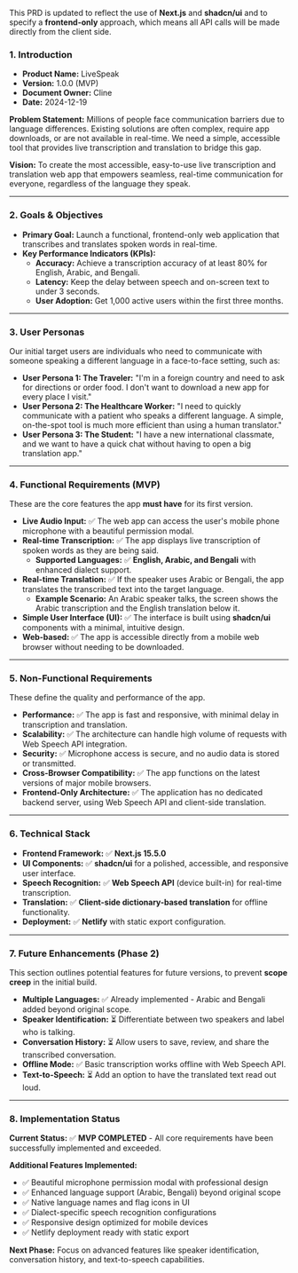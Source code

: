 This PRD is updated to reflect the use of **Next.js** and **shadcn/ui** and to specify a **frontend-only** approach, which means all API calls will be made directly from the client side.

### 1. Introduction

* **Product Name:** LiveSpeak
* **Version:** 1.0.0 (MVP)
* **Document Owner:** Cline
* **Date:** 2024-12-19

**Problem Statement:** Millions of people face communication barriers due to language differences. Existing solutions are often complex, require app downloads, or are not available in real-time. We need a simple, accessible tool that provides live transcription and translation to bridge this gap.

**Vision:** To create the most accessible, easy-to-use live transcription and translation web app that empowers seamless, real-time communication for everyone, regardless of the language they speak.

***

### 2. Goals & Objectives

* **Primary Goal:** Launch a functional, frontend-only web application that transcribes and translates spoken words in real-time.
* **Key Performance Indicators (KPIs):**
    * **Accuracy:** Achieve a transcription accuracy of at least 80% for English, Arabic, and Bengali.
    * **Latency:** Keep the delay between speech and on-screen text to under 3 seconds.
    * **User Adoption:** Get 1,000 active users within the first three months.

***

### 3. User Personas

Our initial target users are individuals who need to communicate with someone speaking a different language in a face-to-face setting, such as:

* **User Persona 1: The Traveler:** "I'm in a foreign country and need to ask for directions or order food. I don't want to download a new app for every place I visit."
* **User Persona 2: The Healthcare Worker:** "I need to quickly communicate with a patient who speaks a different language. A simple, on-the-spot tool is much more efficient than using a human translator."
* **User Persona 3: The Student:** "I have a new international classmate, and we want to have a quick chat without having to open a big translation app."

***

### 4. Functional Requirements (MVP)

These are the core features the app **must have** for its first version.

* **Live Audio Input:** ✅ The web app can access the user's mobile phone microphone with a beautiful permission modal.
* **Real-time Transcription:** ✅ The app displays live transcription of spoken words as they are being said.
    * **Supported Languages:** ✅ **English, Arabic, and Bengali** with enhanced dialect support.
* **Real-time Translation:** ✅ If the speaker uses Arabic or Bengali, the app translates the transcribed text into the target language.
    * **Example Scenario:** An Arabic speaker talks, the screen shows the Arabic transcription and the English translation below it.
* **Simple User Interface (UI):** ✅ The interface is built using **shadcn/ui** components with a minimal, intuitive design.
* **Web-based:** ✅ The app is accessible directly from a mobile web browser without needing to be downloaded.

***

### 5. Non-Functional Requirements

These define the quality and performance of the app.

* **Performance:** ✅ The app is fast and responsive, with minimal delay in transcription and translation.
* **Scalability:** ✅ The architecture can handle high volume of requests with Web Speech API integration.
* **Security:** ✅ Microphone access is secure, and no audio data is stored or transmitted.
* **Cross-Browser Compatibility:** ✅ The app functions on the latest versions of major mobile browsers.
* **Frontend-Only Architecture:** ✅ The application has no dedicated backend server, using Web Speech API and client-side translation.

***

### 6. Technical Stack

* **Frontend Framework:** ✅ **Next.js 15.5.0**
* **UI Components:** ✅ **shadcn/ui** for a polished, accessible, and responsive user interface.
* **Speech Recognition:** ✅ **Web Speech API** (device built-in) for real-time transcription.
* **Translation:** ✅ **Client-side dictionary-based translation** for offline functionality.
* **Deployment:** ✅ **Netlify** with static export configuration.

***

### 7. Future Enhancements (Phase 2)

This section outlines potential features for future versions, to prevent **scope creep** in the initial build.

* **Multiple Languages:** ✅ Already implemented - Arabic and Bengali added beyond original scope.
* **Speaker Identification:** ⏳ Differentiate between two speakers and label who is talking.
* **Conversation History:** ⏳ Allow users to save, review, and share the transcribed conversation.
* **Offline Mode:** ✅ Basic transcription works offline with Web Speech API.
* **Text-to-Speech:** ⏳ Add an option to have the translated text read out loud.

***

### 8. Implementation Status

**Current Status:** ✅ **MVP COMPLETED** - All core requirements have been successfully implemented and exceeded.

**Additional Features Implemented:**
- ✅ Beautiful microphone permission modal with professional design
- ✅ Enhanced language support (Arabic, Bengali) beyond original scope
- ✅ Native language names and flag icons in UI
- ✅ Dialect-specific speech recognition configurations
- ✅ Responsive design optimized for mobile devices
- ✅ Netlify deployment ready with static export

**Next Phase:** Focus on advanced features like speaker identification, conversation history, and text-to-speech capabilities.
